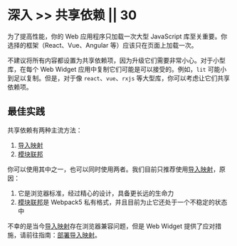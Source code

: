 # 深入 >> 共享依赖 || 30

为了提高性能，你的 Web 应用程序只加载一次大型 JavaScript 库至关重要。你选择的框架（React、Vue、Angular 等）应该只在页面上加载一次。

不建议将所有内容都设置为共享依赖项，因为升级它们需要非常小心。对于小型库，在每个 Web Widget 应用中复制它们可能是可以接受的。例如，`lit` 可能小到足以复制。但是，对于像 `react`、`vue`、`rxjs` 等大型库，你可以考虑让它们共享依赖项。

## 最佳实践

共享依赖有两种主流方法：

1. [导入映射](https://github.com/WICG/import-maps)
2. [模块联邦](https://webpack.js.org/concepts/module-federation/)

你可以使用其中之一，也可以同时使用两者。我们目前只推荐使用[导入映射](https://github.com/WICG/import-maps)，原因：

1. 它是浏览器标准，经过精心的设计，具备更长远的生命力
2. [模块联邦](https://webpack.js.org/concepts/module-federation/)是 Webpack5 私有格式，并且目前为止它还处于一个不稳定的状态中

不幸的是当今[导入映射](https://github.com/WICG/import-maps)存在浏览器兼容问题，但是 Web Widget 提供了应对措施，请前往指南：[部署导入映射](import-maps.md)。
